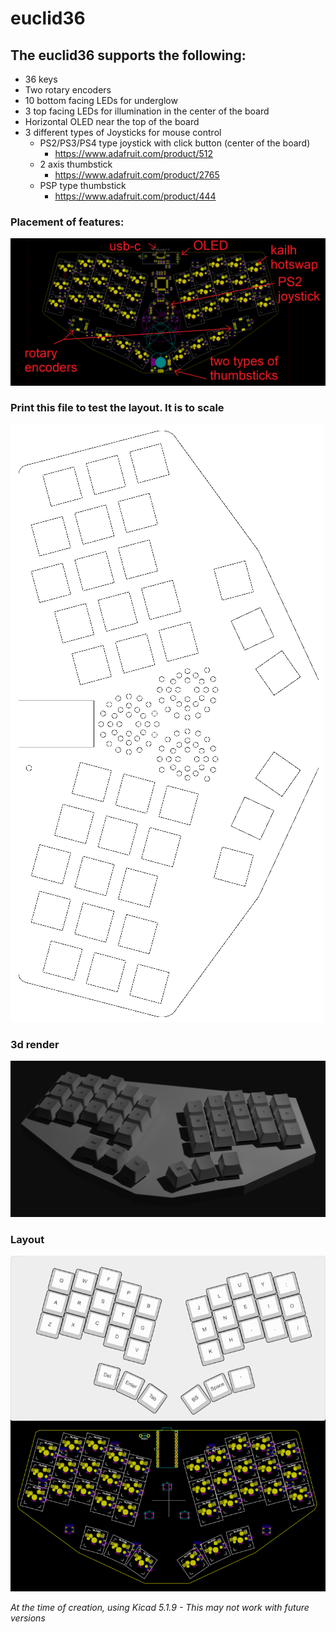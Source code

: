 # euclid36

## The euclid36 supports the following:
* 36 keys
* Two rotary encoders
* 10 bottom facing LEDs for underglow
* 3 top facing LEDs for illumination in the center of the board
* Horizontal OLED near the top of the board
* 3 different types of Joysticks for mouse control
	* PS2/PS3/PS4 type joystick with click button (center of the board)
		* https://www.adafruit.com/product/512
	* 2 axis thumbstick
		* https://www.adafruit.com/product/2765
	* PSP type thumbstick
		* https://www.adafruit.com/product/444
	
### Placement of features:

![Euclid36 feature placement](/mx-v2/images/euclid36-feature-layout.png)

### Print this file to test the layout. It is to scale

![Euclid36 Printable](/mx-v2/images/euclid36-printable-to-scale.png "Euclid36 Printable")

### 3d render

![Euclid36 3d render](/mx-v2/images/euclid36-3d.png "Euclid36 3d render")

### Layout

![Euclid36 layout](/mx-v2/images/euclid36-layout.png "Euclid36 layout")



_At the time of creation, using Kicad 5.1.9 - This may not work with future versions_
